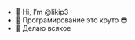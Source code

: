 - 👋 Hi, I’m @likip3
- 👀 Програмирование это круто 😎
- 🎵 Делаю всякое 

<!---
likip3/likip3 is a ✨ special ✨ repository because its `README.md` (this file) appears on your GitHub profile.
You can click the Preview link to take a look at your changes.
--->

